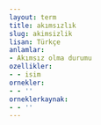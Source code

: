 ```yaml
---
layout: term
title: akımsızlık
slug: akimsizlik
lisan: Türkçe
anlamlar:
- Akımsız olma durumu
ozellikler:
- - isim
ornekler:
- - ''
orneklerkaynak:
- - ''
---
```

